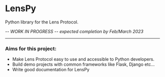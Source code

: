 # LensPy
Python library for the Lens Protocol.

*-- WORK IN PROGRESS -- expected completion by Feb/March 2023*

---

### Aims for this project:
- Make Lens Protocol easy to use and accessible to Python developers.
- Build demo projects with common frameworks like Flask, Django etc...
- Write good documentation for LensPy
